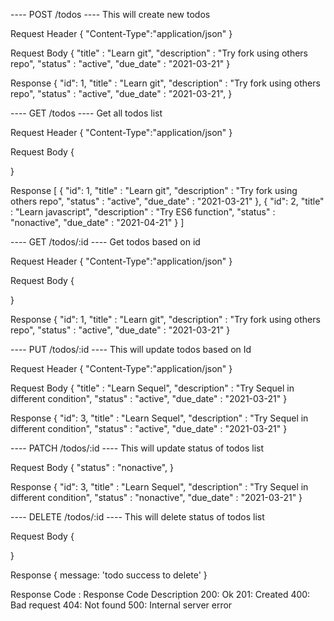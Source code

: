 
----  POST /todos  ----
This will create new todos

Request Header
{
  "Content-Type":"application/json"
}

Request Body
{
  "title" : "Learn git",
  "description" : "Try fork using others repo",
  "status" : "active",
  "due_date" : "2021-03-21"
}

Response 
{
  "id": 1,
  "title" : "Learn git",
  "description" : "Try fork using others repo",
  "status" : "active",
  "due_date" : "2021-03-21",
}

----  GET /todos ----
Get all todos list

Request Header
{
  "Content-Type":"application/json"
}

Request Body
{
 
}

Response 
[
  {
  "id": 1,
  "title" : "Learn git",
  "description" : "Try fork using others repo",
  "status" : "active",
  "due_date" : "2021-03-21"
  },
  {
  "id": 2,
  "title" : "Learn javascript",
  "description" : "Try ES6 function",
  "status" : "nonactive",
  "due_date" : "2021-04-21"
  }
]

----   GET /todos/:id  ----
Get todos based on id

Request Header
{
  "Content-Type":"application/json"
}

Request Body
{
 
}

Response 
{
"id": 1,
"title" : "Learn git",
"description" : "Try fork using others repo",
"status" : "active",
"due_date" : "2021-03-21"
}

----  PUT /todos/:id  ----
This will update todos based on Id

Request Header
{
  "Content-Type":"application/json"
}

Request Body
{
  "title" : "Learn Sequel",
  "description" : "Try Sequel in different condition",
  "status" : "active",
  "due_date" : "2021-03-21"
}

Response 
{
  "id": 3,
  "title" : "Learn Sequel",
  "description" : "Try Sequel in different condition",
  "status" : "active",
  "due_date" : "2021-03-21"
}


----  PATCH /todos/:id  ----
This will update status of todos list

Request Body
{
  "status" : "nonactive",
}

Response 
{
  "id": 3,
  "title" : "Learn Sequel",
  "description" : "Try Sequel in different condition",
  "status" : "nonactive",
  "due_date" : "2021-03-21"
}

----  DELETE /todos/:id  ----
This will delete status of todos list

Request Body
{

}

Response 
{
  message: 'todo success to delete'
}

Response Code : Response Code Description
200: Ok
201: Created
400: Bad request
404: Not found
500: Internal server error

